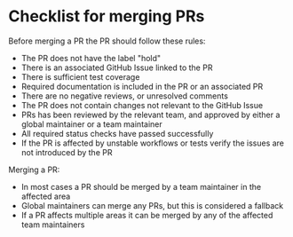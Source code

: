 # Checklist for merging PRs

Before merging a PR the PR should follow these rules:

* The PR does not have the label "hold"
* There is an associated GitHub Issue linked to the PR
* There is sufficient test coverage
* Required documentation is included in the PR or an associated PR
* There are no negative reviews, or unresolved comments
* The PR does not contain changes not relevant to the GitHub Issue
* PRs has been reviewed by the relevant team, and approved by either a global maintainer or a team maintainer
* All required status checks have passed successfully
* If the PR is affected by unstable workflows or tests verify the issues are not introduced by the PR

Merging a PR:

* In most cases a PR should be merged by a team maintainer in the affected area
* Global maintainers can merge any PRs, but this is considered a fallback
* If a PR affects multiple areas it can be merged by any of the affected team maintainers
